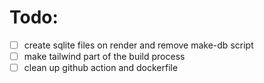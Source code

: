 # Todo:

- [ ] create sqlite files on render and remove make-db script
- [ ] make tailwind part of the build process
- [ ] clean up github action and dockerfile